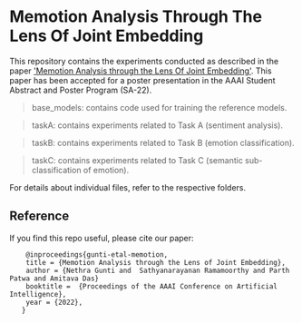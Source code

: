 # Memotion Analysis Through The Lens Of Joint Embedding
This repository contains the experiments conducted as described in the paper ['Memotion Analysis through the Lens Of Joint Embedding'](#). This paper has been accepted for a poster presentation in the AAAI Student Abstract and Poster Program (SA-22).

> base_models: contains code used for training the reference models.

> taskA: contains experiments related to Task A (sentiment analysis).

> taskB: contains experiments related to Task B (emotion classification).

> taskC: contains experiments related to Task C (semantic sub-classification of emotion).

For details about individual files, refer to the respective folders.

## Reference
If you find this repo useful, please cite our paper:
```
    @inproceedings{gunti-etal-memotion,
    title = {Memotion Analysis through the Lens of Joint Embedding},
    author = {Nethra Gunti and  Sathyanarayanan Ramamoorthy and Parth Patwa and Amitava Das}
    booktitle =  {Proceedings of the AAAI Conference on Artificial Intelligence},
    year = {2022},
   }

```
